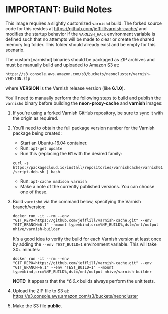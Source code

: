 # IMPORTANT: Build Notes

This image requires a slightly customized `varnishd` build.  The forked source code for this resides at https://github.com/jefflill/varnish-cache/ and modifies the startup behavior if the `VARNISH_HACK` environment variable is defined such that no attempts will be made to clear or create the shared memory log folder.  This folder should already exist and be empty for this scenario.

The custom [varnishd] binaries should be packaged as ZIP archives and must be manually build and uploaded to Amazon S3 at:

    https://s3.console.aws.amazon.com/s3/buckets/neoncluster/varnish-VERSION.zip

where **VERSION** is the Varnish release version (like **6.1.0**).

You'll need to manually perform the following steps to build and publish the `varnishd` binary before building the **neon-proxy-cache** and **varnish** images:

1. If you're using a forked Varnish GitHub repository, be sure to sync it with the origin as required.

2. You'll need to obtain the full package version number for the Varnish package being created:

   * Start an Ubuntu-16.04 container.
   * Run: `apt-get update`
   * Run this (replacing the **61** with the desired family:
   
   `curl -s https://packagecloud.io/install/repositories/varnishcache/varnish61/script.deb.sh | bash`

   * Run: `apt-cache madison varnish`
   * Make a note of the currently published versions.  You can choose one of these.

3. Build `varnishd` via the command below, specifying the Varnish branch/version:

   `docker run -it --rm --env "GIT_REPO=https://github.com/jefflill/varnish-cache.git" --env "GIT_BRANCH=6.1" --mount type=bind,src=%NF_BUILD%,dst=/mnt/output nhive/varnish-builder`

   It's a good idea to verify the build for each Varnish version at least once by adding the `--env TEST_BUILD=1` environment variable.  This will take 30+ minutes:

   `docker run -it --rm --env "GIT_REPO=https://github.com/jefflill/varnish-cache.git" --env "GIT_BRANCH=6.1" --env "TEST_BUILD=1" --mount type=bind,src=%NF_BUILD%,dst=/mnt/output nhive/varnish-builder`

   **NOTE:** It appears that the **6.0.x* builds always perform the unit tests.

4. Upload the ZIP file to S3 at:  https://s3.console.aws.amazon.com/s3/buckets/neoncluster

5. Make the S3 file **public**.

